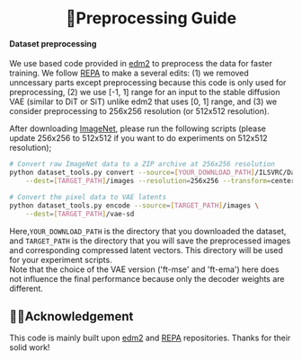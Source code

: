<h1 align="center"> 🪽Preprocessing Guide
</h1>

#### Dataset preprocessing

We use based code provided in [edm2](https://github.com/NVlabs/edm2) to preprocess the data for faster training. We follow [REPA](https://github.com/sihyun-yu/REPA/tree/main/preprocessing) to  make a several edits: (1) we removed unncessary parts except preprocessing because this code is only used for preprocessing, (2) we use [-1, 1] range for an input to the stable diffusion VAE (similar to DiT or SiT) unlike edm2 that uses [0, 1] range, and (3) we consider preprocessing to 256x256 resolution (or 512x512 resolution).

After downloading [ImageNet](https://www.kaggle.com/competitions/imagenet-object-localization-challenge/data), please run the following scripts (please update 256x256 to 512x512 if you want to do experiments on 512x512 resolution);

```bash
# Convert raw ImageNet data to a ZIP archive at 256x256 resolution
python dataset_tools.py convert --source=[YOUR_DOWNLOAD_PATH]/ILSVRC/Data/CLS-LOC/train \
    --dest=[TARGET_PATH]/images --resolution=256x256 --transform=center-crop-dhariwal
```

```bash
# Convert the pixel data to VAE latents
python dataset_tools.py encode --source=[TARGET_PATH]/images \
    --dest=[TARGET_PATH]/vae-sd
```

Here,`YOUR_DOWNLOAD_PATH` is the directory that you downloaded the dataset, and `TARGET_PATH` is the directory that you will save the preprocessed images and corresponding compressed latent vectors. This directory will be used for your experiment scripts.\
Note that the choice of the VAE version ('ft-mse' and 'ft-ema') here does not influence the final performance because only the
decoder weights  are different.

## 🤝🏻Acknowledgement

This code is mainly built upon [edm2](https://github.com/NVlabs/edm2) and [REPA](https://github.com/sihyun-yu/REPA/tree/main/preprocessing) repositories. Thanks for their solid work!
